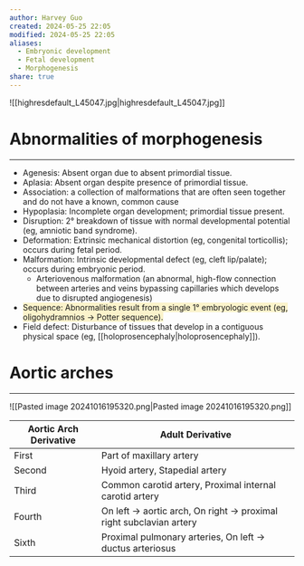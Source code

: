 ```yaml
---
author: Harvey Guo
created: 2024-05-25 22:05
modified: 2024-05-25 22:05
aliases:
  - Embryonic development
  - Fetal development
  - Morphogenesis
share: true
---
```


![[highresdefault_L45047.jpg|highresdefault_L45047.jpg]]
# Abnormalities of morphogenesis
---
- Agenesis: Absent organ due to absent primordial tissue.
- Aplasia: Absent organ despite presence of primordial tissue.
- Association: a collection of malformations that are often seen together and do not have a known, common cause 
- Hypoplasia: Incomplete organ development; primordial tissue present.
- Disruption: 2° breakdown of tissue with normal developmental potential (eg, amniotic band syndrome).
- Deformation: Extrinsic mechanical distortion (eg, congenital torticollis); occurs during fetal period.
- Malformation: Intrinsic developmental defect (eg, cleft lip/palate); occurs during embryonic period.
	- Arteriovenous malformation (an abnormal, high-flow connection between arteries and veins bypassing capillaries which develops due to disrupted angiogenesis)
- <span style="background:rgba(240, 200, 0, 0.2)">Sequence: Abnormalities result from a single 1° embryologic event (eg, oligohydramnios → Potter sequence).</span>
- Field defect: Disturbance of tissues that develop in a contiguous physical space (eg, [[holoprosencephaly|holoprosencephaly]]).

# Aortic arches
---
![[Pasted image 20241016195320.png|Pasted image 20241016195320.png]]

| Aortic Arch Derivative | Adult Derivative                                                   |
| ---------------------- | ------------------------------------------------------------------ |
| First                  | Part of maxillary artery                                           |
| Second                 | Hyoid artery, Stapedial artery                                     |
| Third                  | Common carotid artery, Proximal internal carotid artery            |
| Fourth                 | On left → aortic arch, On right → proximal right subclavian artery |
| Sixth                  | Proximal pulmonary arteries, On left → ductus arteriosus           |
